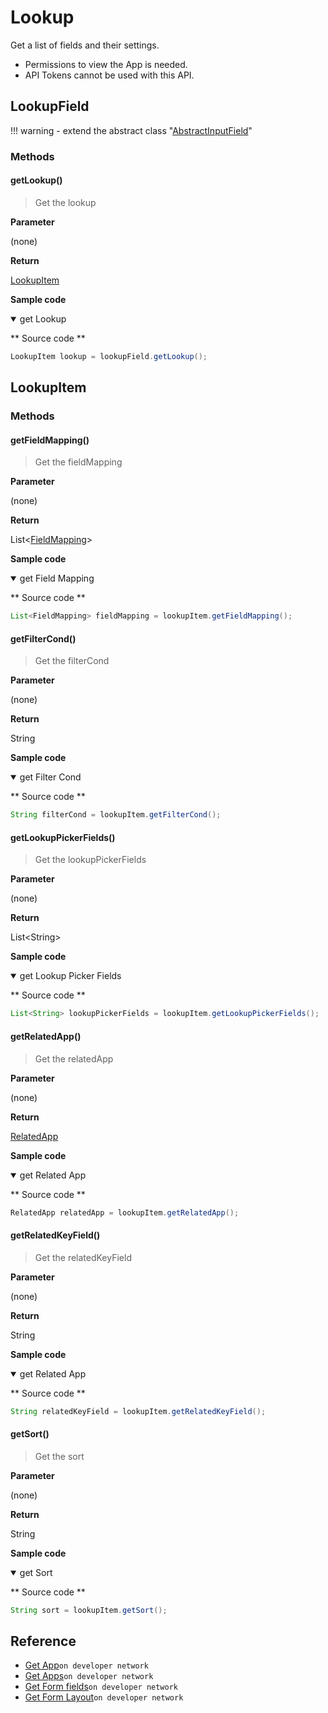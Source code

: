 # Lookup

Get a list of fields and their settings.

>
- Permissions to view the App is needed.
- API Tokens cannot be used with this API.

## LookupField

!!! warning
    - extend the abstract class  "[AbstractInputField](./form-fields-input/#abstractinputfield)"

### Methods

#### getLookup()

> Get the lookup

**Parameter**

(none)

**Return**

[LookupItem](#lookupitem)

**Sample code**

<details class="tab-container" open>
<Summary>get Lookup</Summary>

** Source code **

```java
LookupItem lookup = lookupField.getLookup();
```

</details>

## LookupItem

### Methods

#### getFieldMapping()

> Get the fieldMapping

**Parameter**

(none)

**Return**

List<[FieldMapping](./form-fields/#fieldmapping)\>

**Sample code**

<details class="tab-container" open>
<Summary>get Field Mapping</Summary>

** Source code **

```java
List<FieldMapping> fieldMapping = lookupItem.getFieldMapping();
```

</details>

#### getFilterCond()

> Get the filterCond

**Parameter**

(none)

**Return**

String

**Sample code**

<details class="tab-container" open>
<Summary>get Filter Cond</Summary>

** Source code **

```java
String filterCond = lookupItem.getFilterCond();
```

</details>

#### getLookupPickerFields()

> Get the lookupPickerFields

**Parameter**

(none)

**Return**

List<String\>

**Sample code**

<details class="tab-container" open>
<Summary>get Lookup Picker Fields</Summary>

** Source code **

```java
List<String> lookupPickerFields = lookupItem.getLookupPickerFields();
```

</details>

#### getRelatedApp()

> Get the relatedApp

**Parameter**

(none)

**Return**

[RelatedApp](./form-fields-related_record/#relatedapp)

**Sample code**

<details class="tab-container" open>
<Summary>get Related App</Summary>

** Source code **

```java
RelatedApp relatedApp = lookupItem.getRelatedApp();
```

</details>

#### getRelatedKeyField()

> Get the relatedKeyField

**Parameter**

(none)

**Return**

String

**Sample code**

<details class="tab-container" open>
<Summary>get Related App</Summary>

** Source code **

```java
String relatedKeyField = lookupItem.getRelatedKeyField();
```

</details>

#### getSort()

> Get the sort

**Parameter**

(none)

**Return**

String

**Sample code**

<details class="tab-container" open>
<Summary>get Sort</Summary>

** Source code **

```java
String sort = lookupItem.getSort();
```

</details>

## Reference

- [Get App](https://developer.kintone.io/hc/en-us/articles/212494888)`on developer network`
- [Get Apps](https://developer.kintone.io/hc/en-us/articles/115005336727)`on developer network`
- [Get Form fields](https://developer.kintone.io/hc/en-us/articles/115005509288)`on developer network`
- [Get Form Layout](https://developer.kintone.io/hc/en-us/articles/115005509068)`on developer network`